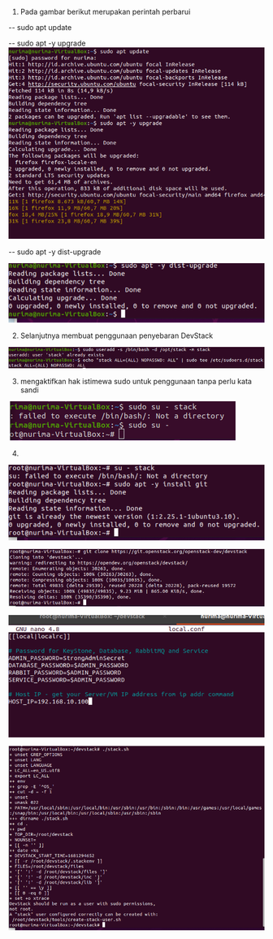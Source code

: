 1. Pada gambar berikut merupakan perintah perbarui

-- sudo apt update

-- sudo apt -y upgrade
![img](foto4/1.png)

-- sudo apt -y dist-upgrade

![img](foto4/2.png)

2. Selanjutnya membuat penggunaan penyebaran DevStack

![img](foto4/3.png)

3. mengaktifkan hak istimewa sudo untuk penggunaan tanpa perlu kata sandi

![img](foto4/4.png)

4. 

![img](foto4/5.png)

![img](foto4/6.png)

![img](foto4/7.png)

![img](foto4/8.png)







